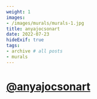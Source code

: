 ```yaml
---
weight: 1
images:
- /images/murals/murals-1.jpg
title: anyajocsonart
date: 2022-07-23
hideExif: true
tags:
- archive # all posts
- murals
---
```


# [@anyajocsonart](https://www.instagram.com/anyajocsonart/)
